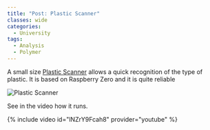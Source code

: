 ```yaml
---
title: "Post: Plastic Scanner"
classes: wide
categories:
  - University
tags:
  - Analysis
  - Polymer
---
```


A small size [Plastic Scanner](https://www.raspberrypi.com/news/award-winning-plastic-scanner/) allows a quick recognition of the type of plastic. It is based on Raspberry Zero and it is quite reliable

![Plastic Scanner](https://www.raspberrypi.com/app/uploads/2021/11/overview-images-18-500x500.jpeg)

See in the video how it runs.

{% include video id="lNZrY9Fcah8" provider="youtube" %}


